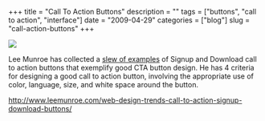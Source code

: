 +++
title = "Call To Action Buttons"
description = ""
tags = ["buttons", "call to action", "interface"]
date = "2009-04-29"
categories = ["blog"]
slug = "call-action-buttons"
+++



  <div class="notebook-screenshot"><a href="http://www.leemunroe.com/web-design-trends-call-to-action-signup-download-buttons/"><img id='bluga-thumbnail-1581' class='bluga-thumbnail large' src='http://media.konigi.com/bluga/
wt49f8307fda7e2.jpg'/></a></div><p>Lee Munroe has collected a <a href="http://www.leemunroe.com/web-design-trends-call-to-action-signup-download-buttons/">slew of examples</a> of Signup and Download call to action buttons that exemplify good CTA button design. He has 4 criteria for designing a good call to action button, involving the appropriate use of color, language, size, and white space around the button.</p>
    
  <a href="http://www.leemunroe.com/web-design-trends-call-to-action-signup-download-buttons/">http://www.leemunroe.com/web-design-trends-call-to-action-signup-download-buttons/</a>
